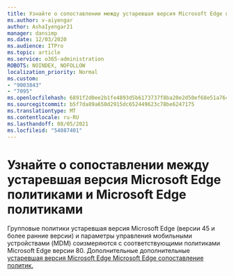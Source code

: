 ```yaml
---
title: Узнайте о сопоставлении между устаревшая версия Microsoft Edge политиками и Microsoft Edge политиками
ms.author: v-aiyengar
author: AshaIyengar21
manager: dansimp
ms.date: 12/03/2020
ms.audience: ITPro
ms.topic: article
ms.service: o365-administration
ROBOTS: NOINDEX, NOFOLLOW
localization_priority: Normal
ms.custom:
- "9003843"
- "7095"
ms.openlocfilehash: 6891f2d0ee2b1fe4893d5b6173737f8ba20e2d50ef68e51a764e5f9f1fc7f790
ms.sourcegitcommit: b5f7da89a650d2915dc652449623c78be6247175
ms.translationtype: MT
ms.contentlocale: ru-RU
ms.lasthandoff: 08/05/2021
ms.locfileid: "54087401"
---
```

# <a name="learn-about-mapping-between-microsoft-edge-legacy-policies-and-microsoft-edge-policies"></a>Узнайте о сопоставлении между устаревшая версия Microsoft Edge политиками и Microsoft Edge политиками

Групповые политики устаревшая версия Microsoft Edge (версии 45 и более ранние версии) и параметры управления мобильными устройствами (MDM) соизмеряются с соответствующими политиками Microsoft Edge версии 80. Дополнительные дополнительные [устаревшая версия Microsoft Edge Microsoft Edge сопоставление политик.](https://go.microsoft.com/fwlink/?linkid=2141665)